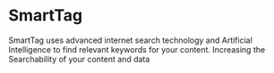 # SmartTag
SmartTag uses advanced internet search technology and Artificial Intelligence to find relevant keywords for your content. Increasing the Searchability of your content and data
